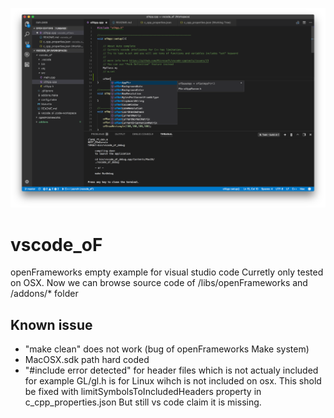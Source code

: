 ![Screenshot](ss.png)

# vscode_oF
openFrameworks empty example for visual studio code
Curretly only tested on OSX.
Now we can browse source code of /libs/openFrameworks and /addons/* folder

## Known issue
+ "make clean" does not work (bug of openFrameworks Make system)
+ MacOSX.sdk path hard coded
+ "#include error detected" for header files which is not actualy included
    for example GL/gl.h is for Linux wihch is not included on osx. This shold be fixed with limitSymbolsToIncludedHeaders property in c_cpp_properties.json
    But still vs code claim it is missing.
